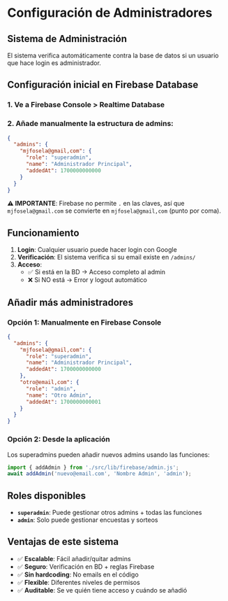 # Configuración de Administradores

## Sistema de Administración

El sistema verifica automáticamente contra la base de datos si un usuario que hace login es administrador.

## Configuración inicial en Firebase Database

### 1. Ve a Firebase Console > Realtime Database

### 2. Añade manualmente la estructura de admins:

```json
{
  "admins": {
    "mjfosela@gmail,com": {
      "role": "superadmin",
      "name": "Administrador Principal", 
      "addedAt": 1700000000000
    }
  }
}
```

**⚠️ IMPORTANTE**: Firebase no permite `.` en las claves, así que `mjfosela@gmail.com` se convierte en `mjfosela@gmail,com` (punto por coma).

## Funcionamiento

1. **Login**: Cualquier usuario puede hacer login con Google
2. **Verificación**: El sistema verifica si su email existe en `/admins/`
3. **Acceso**: 
   - ✅ Si está en la BD → Acceso completo al admin
   - ❌ Si NO está → Error y logout automático

## Añadir más administradores

### Opción 1: Manualmente en Firebase Console
```json
{
  "admins": {
    "mjfosela@gmail,com": {
      "role": "superadmin",
      "name": "Administrador Principal",
      "addedAt": 1700000000000
    },
    "otro@email,com": {
      "role": "admin", 
      "name": "Otro Admin",
      "addedAt": 1700000000001
    }
  }
}
```

### Opción 2: Desde la aplicación
Los superadmins pueden añadir nuevos admins usando las funciones:
```javascript
import { addAdmin } from './src/lib/firebase/admin.js';
await addAdmin('nuevo@email.com', 'Nombre Admin', 'admin');
```

## Roles disponibles

- **`superadmin`**: Puede gestionar otros admins + todas las funciones
- **`admin`**: Solo puede gestionar encuestas y sorteos

## Ventajas de este sistema

- ✅ **Escalable**: Fácil añadir/quitar admins
- ✅ **Seguro**: Verificación en BD + reglas Firebase
- ✅ **Sin hardcoding**: No emails en el código
- ✅ **Flexible**: Diferentes niveles de permisos
- ✅ **Auditable**: Se ve quién tiene acceso y cuándo se añadió